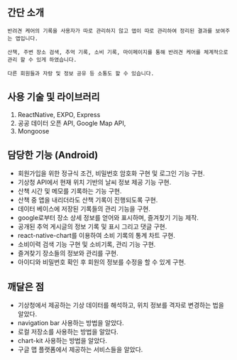 ## 간단 소개

    반려견 케어의 기록을 사용자가 따로 관리하지 않고 앱이 따로 관리하여 정리된 결과를 보여주는 앱입니다. 

    산책, 주변 장소 검색, 추억 기록, 소비 기록, 마이페이지를 통해 반려견 케어를 체계적으로 관리 할 수 있게 하였습니다.

    다른 회원들과 자랑 및 정보 공유 등 소통도 할 수 있습니다.


## 사용 기술 및 라이브러리

1. ReactNative, EXPO, Express
2. 공공 데이터 오픈 API, Google Map API,
3. Mongoose

## 담당한 기능 (Android)

- 회원가입을 위한 정규식 조건, 비밀번호 암호화 구현 및 로그인 기능 구현.
- 기상청 API에서 현재 위치 기반의 날씨 정보 제공 기능 구현.
- 산책 시간 및 메모를 기록하는 기능 구현.
- 산책 중 앱을 내리더라도 산책 기록이 진행되도록 구현.
- 데이터 베이스에 저장된 기록들의 관리 기능을 구현.
- google로부터 장소 상세 정보를 얻어와 표시하며, 즐겨찾기 기능 제작.
- 공개된 추억 게시글의 정보 기록 및 표시 그리고 댓글 구현.
- react-native-chart를 이용하여 소비 기록의 통계 차트 구현.
- 소비이력 검색 기능 구현 및 소비기록, 관리 기능 구현.
- 즐겨찾기 장소들의 정보와 관리를 구현.
- 아이디와 비밀번호 확인 후 회원의 정보를 수정을 할 수 있게 구현.

## 깨달은 점

- 기상청에서 제공하는 기상 데이터를 해석하고, 위치 정보를 격자로 변경하는 법을 알았다.
- navigation bar 사용하는 방법을 알았다.
- 로컬 저장소를 사용하는 방법을 알았다.
- chart-kit 사용하는 방법을 알았다.
- 구글 맵 플랫폼에서 제공하는 서비스들을 알았다.